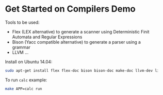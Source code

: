 Get Started on Compilers Demo
=============================

Tools to be used:
- Flex (LEX alternative) to generate a scanner using Deterministic Finit
  Automata and Regular Expressions
- Bison (Yacc compatible alternative) to generate a parser using a grammar
- LLVM ...

Install on Ubuntu 14.04:
```sh
sudo apt-get install flex flex-doc bison bison-doc make-doc llvm-dev libncurses5-dev git gcc g++ clang
```

To run `calc` example:
```sh
make APP=calc run
```
